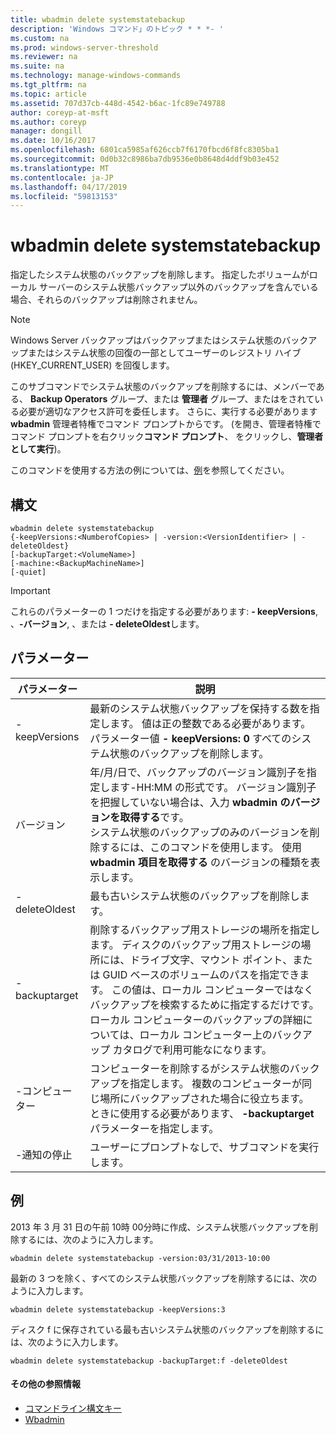 ```yaml
---
title: wbadmin delete systemstatebackup
description: 'Windows コマンド」のトピック * * *- '
ms.custom: na
ms.prod: windows-server-threshold
ms.reviewer: na
ms.suite: na
ms.technology: manage-windows-commands
ms.tgt_pltfrm: na
ms.topic: article
ms.assetid: 707d37cb-448d-4542-b6ac-1fc89e749788
author: coreyp-at-msft
ms.author: coreyp
manager: dongill
ms.date: 10/16/2017
ms.openlocfilehash: 6801ca5985af626ccb7f6170fbcd6f8fc8305ba1
ms.sourcegitcommit: 0d0b32c8986ba7db9536e0b8648d4ddf9b03e452
ms.translationtype: MT
ms.contentlocale: ja-JP
ms.lasthandoff: 04/17/2019
ms.locfileid: "59813153"
---
```

# <a name="wbadmin-delete-systemstatebackup"></a>wbadmin delete systemstatebackup



指定したシステム状態のバックアップを削除します。 指定したボリュームがローカル サーバーのシステム状態バックアップ以外のバックアップを含んでいる場合、それらのバックアップは削除されません。

> [!NOTE]
> Windows Server バックアップはバックアップまたはシステム状態のバックアップまたはシステム状態の回復の一部としてユーザーのレジストリ ハイブ (HKEY_CURRENT_USER) を回復します。

このサブコマンドでシステム状態のバックアップを削除するには、メンバーである、 **Backup Operators** グループ、または **管理者** グループ、またはをされている必要が適切なアクセス許可を委任します。 さらに、実行する必要があります **wbadmin** 管理者特権でコマンド プロンプトからです。 (を開き、管理者特権でコマンド プロンプトを右クリック**コマンド プロンプト**、 をクリックし、**管理者として実行**)。

このコマンドを使用する方法の例については、[例](#BKMK_examples)を参照してください。

## <a name="syntax"></a>構文

```
wbadmin delete systemstatebackup
{-keepVersions:<NumberofCopies> | -version:<VersionIdentifier> | -deleteOldest}
[-backupTarget:<VolumeName>]
[-machine:<BackupMachineName>]
[-quiet]
```

> [!IMPORTANT]
> これらのパラメーターの 1 つだけを指定する必要があります: **- keepVersions**, 、**-バージョン**, 、または **- deleteOldest**します。

## <a name="parameters"></a>パラメーター

|パラメーター|説明|
|---------|-----------|
|-keepVersions|最新のシステム状態バックアップを保持する数を指定します。 値は正の整数である必要があります。 パラメーター値 **- keepVersions: 0** すべてのシステム状態のバックアップを削除します。|
|バージョン|年/月/日で、バックアップのバージョン識別子を指定します-HH:MM の形式です。 バージョン識別子を把握していない場合は、入力 **wbadmin のバージョンを取得する**です。</br>システム状態のバックアップのみのバージョンを削除するには、このコマンドを使用します。 使用 **wbadmin 項目を取得する** のバージョンの種類を表示します。|
|-deleteOldest|最も古いシステム状態のバックアップを削除します。|
|-backuptarget|削除するバックアップ用ストレージの場所を指定します。 ディスクのバックアップ用ストレージの場所には、ドライブ文字、マウント ポイント、または GUID ベースのボリュームのパスを指定できます。 この値は、ローカル コンピューターではなくバックアップを検索するために指定するだけです。 ローカル コンピューターのバックアップの詳細については、ローカル コンピューター上のバックアップ カタログで利用可能なになります。|
|-コンピューター|コンピューターを削除するがシステム状態のバックアップを指定します。 複数のコンピューターが同じ場所にバックアップされた場合に役立ちます。 ときに使用する必要があります、 **-backuptarget** パラメーターを指定します。|
|-通知の停止|ユーザーにプロンプトなしで、サブコマンドを実行します。|

## <a name="BKMK_examples"></a>例

2013 年 3 月 31 日の午前 10時 00分時に作成、システム状態バックアップを削除するには、次のように入力します。
```
wbadmin delete systemstatebackup -version:03/31/2013-10:00
```
最新の 3 つを除く、すべてのシステム状態バックアップを削除するには、次のように入力します。
```
wbadmin delete systemstatebackup -keepVersions:3
```
ディスク f に保存されている最も古いシステム状態のバックアップを削除するには、次のように入力します。
```
wbadmin delete systemstatebackup -backupTarget:f -deleteOldest
```

#### <a name="additional-references"></a>その他の参照情報

-   [コマンドライン構文キー](command-line-syntax-key.md)
-   [Wbadmin](wbadmin.md)